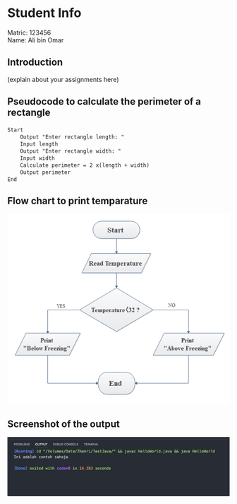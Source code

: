 # Student Info

Matric: 123456  
Name: Ali bin Omar

## Introduction

(explain about your assignments here)


## Pseudocode to calculate the perimeter of a rectangle

```
Start
    Output "Enter rectangle length: "
    Input length 
    Output "Enter rectangle width: "
    Input width 
    Calculate perimeter = 2 x(length + width)
    Output perimeter
End

```

## Flow chart to print temparature

![Flowchart](https://github.com/zhamri/123456-STIA1113-A191-A1A2/blob/master/flowchart-example.png)


## Screenshot of the output

![output](https://github.com/zhamri/123456-STIA1113-A191-A1A2/blob/master/Output_example.png)
